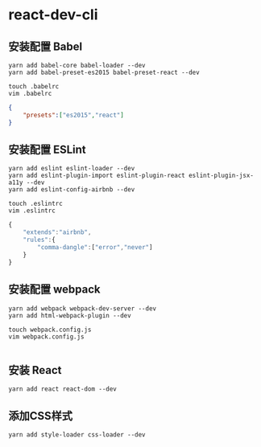 # react-dev-cli

## 安装配置 Babel

```
yarn add babel-core babel-loader --dev
yarn add babel-preset-es2015 babel-preset-react --dev
```

```
touch .babelrc
vim .babelrc
```

```json
{
	"presets":["es2015","react"]
}
```

## 安装配置 ESLint

```
yarn add eslint eslint-loader --dev
yarn add eslint-plugin-import eslint-plugin-react eslint-plugin-jsx-a11y --dev
yarn add eslint-config-airbnb --dev
```

```
touch .eslintrc
vim .eslintrc
```

```js
{
	"extends":"airbnb",
	"rules":{
		"comma-dangle":["error","never"]
	}
}
```

## 安装配置 webpack

```
yarn add webpack webpack-dev-server --dev
yarn add html-webpack-plugin --dev
```

```
touch webpack.config.js
vim webpack.config.js
```

```js

```

## 安装 React

```
yarn add react react-dom --dev
```

## 添加CSS样式

```
yarn add style-loader css-loader --dev
```




































